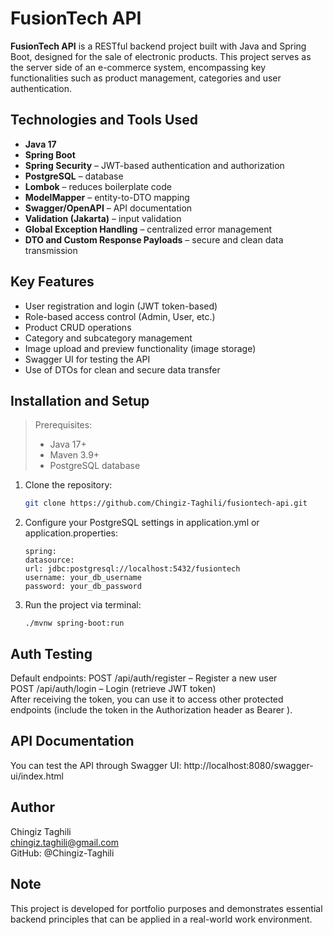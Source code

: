 # FusionTech API
**FusionTech API** is a RESTful backend project built with Java and Spring Boot, designed for the sale of electronic products.
This project serves as the server side of an e-commerce system, encompassing key functionalities such as product management, 
categories and user authentication.

## Technologies and Tools Used
- **Java 17**
- **Spring Boot**
- **Spring Security** – JWT-based authentication and authorization
- **PostgreSQL** – database
- **Lombok** – reduces boilerplate code
- **ModelMapper** – entity-to-DTO mapping
- **Swagger/OpenAPI** – API documentation
- **Validation (Jakarta)** – input validation
- **Global Exception Handling** – centralized error management
- **DTO and Custom Response Payloads** – secure and clean data transmission

## Key Features
- User registration and login (JWT token-based)
- Role-based access control (Admin, User, etc.)
- Product CRUD operations
- Category and subcategory management
- Image upload and preview functionality (image storage)
- Swagger UI for testing the API
- Use of DTOs for clean and secure data transfer

## Installation and Setup
> Prerequisites:
> - Java 17+
> - Maven 3.9+
> - PostgreSQL database

1. Clone the repository:
   ```bash
   git clone https://github.com/Chingiz-Taghili/fusiontech-api.git
   ```
2. Configure your PostgreSQL settings in application.yml or application.properties:
   ```
   spring:
   datasource:
   url: jdbc:postgresql://localhost:5432/fusiontech
   username: your_db_username
   password: your_db_password
   ```
3. Run the project via terminal:
   ```
   ./mvnw spring-boot:run
   ```

## Auth Testing
Default endpoints:
POST /api/auth/register – Register a new user  
POST /api/auth/login – Login (retrieve JWT token)  
After receiving the token, you can use it to access other protected endpoints (include the token in the Authorization header as Bearer <token>).

## API Documentation
You can test the API through Swagger UI: http://localhost:8080/swagger-ui/index.html

## Author
Chingiz Taghili  
chingiz.taghili@gmail.com  
GitHub: @Chingiz-Taghili

## Note
This project is developed for portfolio purposes and demonstrates essential backend principles that can be applied in a real-world work environment.
